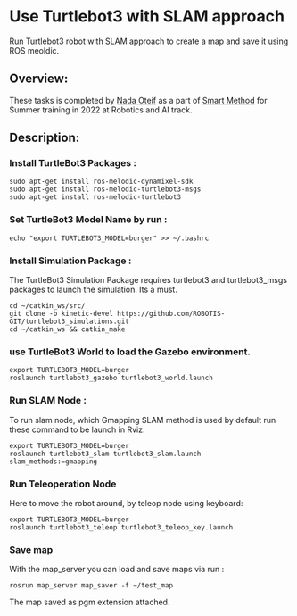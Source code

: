 # Use Turtlebot3 with SLAM approach
Run Turtlebot3 robot with SLAM approach to create a map and save it using ROS meoldic.

## Overview:

These tasks is completed by [Nada Oteif](https://sa.linkedin.com/in/nadaoteif) as a part of [Smart Method](https://s-m.com.sa/en/index.html) for Summer training in 2022 at Robotics and AI track.

## Description:

### Install TurtleBot3 Packages :
```
sudo apt-get install ros-melodic-dynamixel-sdk
sudo apt-get install ros-melodic-turtlebot3-msgs
sudo apt-get install ros-melodic-turtlebot3
```

### Set TurtleBot3 Model Name by run :

```
echo "export TURTLEBOT3_MODEL=burger" >> ~/.bashrc
```

### Install Simulation Package :

The TurtleBot3 Simulation Package requires turtlebot3 and turtlebot3_msgs packages to launch the simulation. Its a must.
```
cd ~/catkin_ws/src/
git clone -b kinetic-devel https://github.com/ROBOTIS-GIT/turtlebot3_simulations.git
cd ~/catkin_ws && catkin_make
```

### use  TurtleBot3 World to load the Gazebo environment.

```
export TURTLEBOT3_MODEL=burger
roslaunch turtlebot3_gazebo turtlebot3_world.launch
```

### Run SLAM Node : 
To run slam node, which Gmapping SLAM method is used by default run these command to be launch in Rviz.

```
export TURTLEBOT3_MODEL=burger
roslaunch turtlebot3_slam turtlebot3_slam.launch slam_methods:=gmapping
```

### Run Teleoperation Node 

Here to move the robot around, by teleop node using keyboard:
```
export TURTLEBOT3_MODEL=burger
roslaunch turtlebot3_teleop turtlebot3_teleop_key.launch
```

###  Save map 

With the map_server you can load and save maps via run :

``` 
rosrun map_server map_saver -f ~/test_map
```

The map saved as pgm extension attached. 




